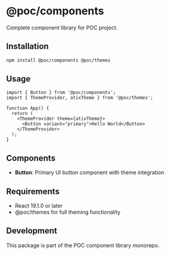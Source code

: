 # @poc/components

Complete component library for POC project.

## Installation

```bash
npm install @poc/components @poc/themes
```

## Usage

```tsx
import { Button } from '@poc/components';
import { ThemeProvider, atixTheme } from '@poc/themes';

function App() {
  return (
    <ThemeProvider theme={atixTheme}>
      <Button variant="primary">Hello World</Button>
    </ThemeProvider>
  );
}
```

## Components

- **Button**: Primary UI button component with theme integration

## Requirements

- React 19.1.0 or later
- @poc/themes for full theming functionality

## Development

This package is part of the POC component library monorepo. 